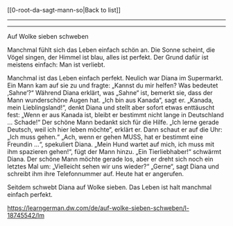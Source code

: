 [[0-root-da-sagt-mann-so|Back to list]]

---
---

Auf Wolke sieben schweben
 
Manchmal fühlt sich das Leben einfach schön an.
Die Sonne scheint, die Vögel singen, der Himmel ist blau, alles ist perfekt.
Der Grund dafür ist meistens einfach: Man ist verliebt.
 
Manchmal ist das Leben einfach perfekt.
Neulich war Diana im Supermarkt.
Ein Mann kam auf sie zu und fragte: „Kannst du mir helfen? Was bedeutet ‚Sahne‘?“ Während Diana erklärt, was „Sahne“ ist, bemerkt sie, dass der Mann wunderschöne Augen hat.
„Ich bin aus Kanada“, sagt er.
„Kanada, mein Lieblingsland!“, denkt Diana und stellt aber sofort etwas enttäuscht fest: „Wenn er aus Kanada ist, bleibt er bestimmt nicht lange in Deutschland … Schade!“ Der schöne Mann bedankt sich für die Hilfe.
„Ich lerne gerade Deutsch, weil ich hier leben möchte“, erklärt er.
Dann schaut er auf die Uhr: „Ich muss gehen.“ „Ach, wenn er gehen MUSS, hat er bestimmt eine Freundin …“, spekuliert Diana.
„Mein Hund wartet auf mich, ich muss mit ihm spazieren gehen!“, fügt der Mann hinzu.
„Ein Tierliebhaber!“ schwärmt Diana.
Der schöne Mann möchte gerade los, aber er dreht sich noch ein letztes Mal um: „Vielleicht sehen wir uns wieder?“ „Gerne“, sagt Diana und schreibt ihm ihre Telefonnummer auf.
Heute hat er angerufen.

Seitdem schwebt Diana auf Wolke sieben.
Das Leben ist halt manchmal einfach perfekt.


https://learngerman.dw.com/de/auf-wolke-sieben-schweben/l-18745542/lm


